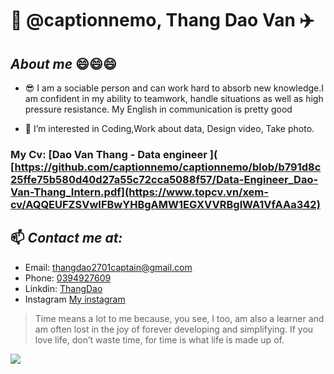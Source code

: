 # 👋 @captionnemo, Thang Dao Van :airplane:
## ***About me*** :smile::smile::smile:
* :sunglasses: I am a sociable person and can work hard to absorb new knowledge.I am confident in my ability to teamwork, handle situations as well as high pressure resistance.
My English in communication is pretty good

* 👀 I’m interested in Coding,Work about data, Design video, Take photo.
 
### My Cv: [Dao Van Thang - Data engineer ]( [https://github.com/captionnemo/captionnemo/blob/b791d8c25ffe75b580d40d27a55c72cca5088f57/Data-Engineer_Dao-Van-Thang_Intern.pdf](https://www.topcv.vn/xem-cv/AQQEUFZSVwIFBwYHBgAMW1EGXVVRBglWA1VfAAa342)
 

## 📫 ***Contact me at:*** 
*  Email: thangdao2701captain@gmail.com
*  Phone: [0394927609]()
*  Linkdin: [ThangDao](https://www.linkedin.com/in/thangdaodataengineer/)
*  Instagram [My instagram](https://www.instagram.com/thawngs.dao/) 

> Time means a lot to me because, you see, I too, am also a learner and am often lost in the joy of forever developing and simplifying. If you love life, don’t waste time, for time is what life is made up of. <br>

<img src="IMG_0134.jpg"/>

 

 
